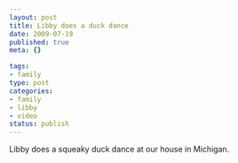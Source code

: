 ```yaml
--- 
layout: post
title: Libby does a duck dance
date: 2009-07-19
published: true
meta: {}

tags: 
- family
type: post
categories: 
- family
- libby
- video
status: publish
---
```

Libby does a squeaky duck dance at our house in Michigan.
